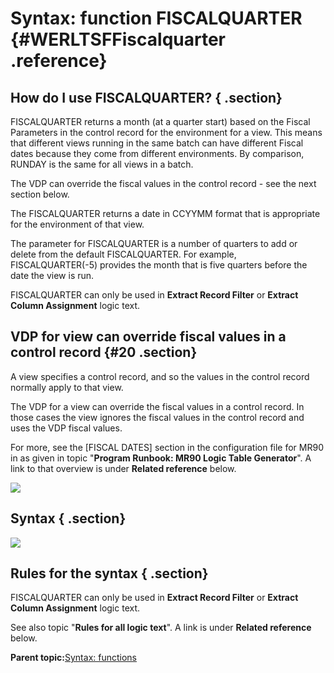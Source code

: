 # Syntax: function FISCALQUARTER {#WERLTSFFiscalquarter .reference}

## How do I use FISCALQUARTER? { .section}

FISCALQUARTER returns a month \(at a quarter start\) based on the Fiscal Parameters in the control record for the environment for a view. This means that different views running in the same batch can have different Fiscal dates because they come from different environments. By comparison, RUNDAY is the same for all views in a batch.

The VDP can override the fiscal values in the control record - see the next section below.

The FISCALQUARTER returns a date in CCYYMM format that is appropriate for the environment of that view.

The parameter for FISCALQUARTER is a number of quarters to add or delete from the default FISCALQUARTER. For example, FISCALQUARTER\(-5\) provides the month that is five quarters before the date the view is run.

FISCALQUARTER can only be used in **Extract Record Filter** or **Extract Column Assignment** logic text.

## VDP for view can override fiscal values in a control record {#20 .section}

A view specifies a control record, and so the values in the control record normally apply to that view.

The VDP for a view can override the fiscal values in a control record. In those cases the view ignores the fiscal values in the control record and uses the VDP fiscal values.

For more, see the \[FISCAL DATES\] section in the configuration file for MR90 in as given in topic "**Program Runbook: MR90 Logic Table Generator**". A link to that overview is under **Related reference** below.

![](images/LTZZ_Syntax_legend.gif)

## Syntax { .section}

![](images/LTSF_FISCALQUARTER_01.gif)

## Rules for the syntax { .section}

FISCALQUARTER can only be used in **Extract Record Filter** or **Extract Column Assignment** logic text.

See also topic "**Rules for all logic text**". A link is under **Related reference** below.

**Parent topic:**[Syntax: functions](../html/WERLTSFAAAFuncs.md)

